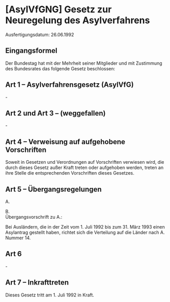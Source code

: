 # [AsylVfGNG] Gesetz zur Neuregelung des Asylverfahrens

Ausfertigungsdatum: 26.06.1992

 

## Eingangsformel

Der Bundestag hat mit der Mehrheit seiner Mitglieder und mit Zustimmung des Bundesrates das folgende Gesetz beschlossen:


## Art 1 – Asylverfahrensgesetz (AsylVfG)

\-


## Art 2 und Art 3 – (weggefallen)

\-


## Art 4 – Verweisung auf aufgehobene Vorschriften

Soweit in Gesetzen und Verordnungen auf Vorschriften verwiesen wird, die durch dieses Gesetz außer Kraft treten oder aufgehoben werden, treten an ihre Stelle die entsprechenden Vorschriften dieses Gesetzes.


## Art 5 – Übergangsregelungen

A.

B.  
Übergangsvorschrift zu A.:

Bei Ausländern, die in der Zeit vom 1. Juli 1992 bis zum 31. März 1993 einen Asylantrag gestellt haben, richtet sich die Verteilung auf die Länder nach A. Nummer 14.


## Art 6

\-


## Art 7 – Inkrafttreten

Dieses Gesetz tritt am 1. Juli 1992 in Kraft.
